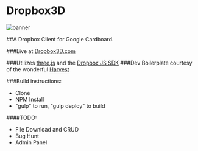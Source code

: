 # Dropbox3D

![banner](https://raw.githubusercontent.com/MichaelHazani/Dropbox-3D/master/app/images/banner.png)

##A Dropbox Client for Google Cardboard. 

###Live at [Dropbox3D.com](http://dropbox3d.com)

###Utilizes [three.js](http://threejs.org) and the [Dropbox JS SDK](http://dropbox.github.io/dropbox-sdk-js/)
###Dev Boilerplate courtesy of the wonderful [Harvest](https://github.com/ryanbenson/Harvest)

###Build instructions:

* Clone
* NPM Install
* "gulp" to run, "gulp deploy" to build


####TODO:
* File Download and CRUD
* Bug Hunt
* Admin Panel
